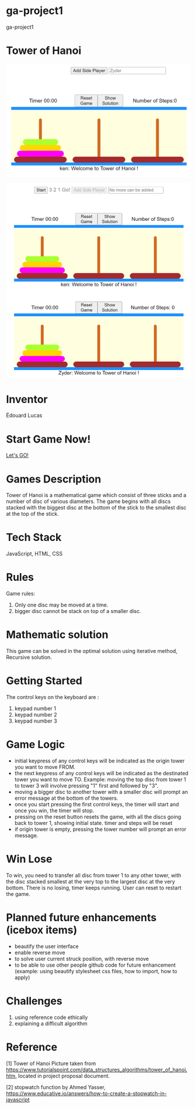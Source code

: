 # ga-project1
ga-project1

# Tower of Hanoi

![Single Player Game](https://github.com/psionicmind/ga-project1-multiplayer/blob/main/img/Images%20of%20your%20actual%20game1%20v1.png?raw=true)

![Main player with side by side player](https://github.com/psionicmind/ga-project1-multiplayer/blob/main/img/Images%20of%20your%20actual%20game2%20v1.png?raw=true)

# Inventor
Édouard Lucas

# Start Game Now!
[Let's GO!](https://ga-project1-multiplayer.vercel.app/)

# Games Description
Tower of Hanoi is a mathematical game which consist of three sticks and a number of disc of various diameters.  The game begins with all discs stacked with the biggest disc at the bottom of the stick to the smallest disc at the top of the stick.

# Tech Stack
JavaScript, HTML, CSS

# Rules
Game rules:
1. Only one disc may be moved at a time.
2. bigger disc cannot be stack on top of a smaller disc.

# Mathematic solution
This game can be solved in the optimal solution using iterative method, Recursive solution.

# Getting Started
The control keys on the keyboard are : 
1) keypad number 1
2) keypad number 2
3) keypad number 3

# Game Logic
- initial keypress of any control keys will be indicated as the origin tower you want to move FROM.
- the next keypress of any control keys will be indicated as the destinated tower you want to move TO.
  Example:
        moving the top disc from tower 1 to tower 3 will involve pressing "1" first and followed by "3".
- moving a bigger disc to another tower with a smaller disc will prompt an error message at the bottom of the towers.
- once you start pressing the first control keys, the timer will start and once you win, the timer will stop.
- pressing on the reset button resets the game, with all the discs going back to tower 1, showing initial state. 
   timer and steps will be reset
- if origin tower is empty, pressing the tower number will prompt an error message.

# Win Lose
To win, you need to transfer all disc from tower 1 to any other tower, with the disc stacked smallest at the very top to the largest disc at the very bottom.
There is no losing, timer keeps running.  User can reset to restart the game.

# Planned future enhancements (icebox items)
- beautify the user interface
- enable reverse move
- to solve user current struck position, with reverse move
- to be able to use other people github code for future enhancement 
(example: using beautify stylesheet css files, how to import, how to apply)

# Challenges
1) using reference code ethically
2) explaining a difficult algorithm

# Reference
[1] Tower of Hanoi Picture taken from https://www.tutorialspoint.com/data_structures_algorithms/tower_of_hanoi.htm, located in project proposal document.

[2] stopwatch function by Ahmed Yasser, https://www.educative.io/answers/how-to-create-a-stopwatch-in-javascript 